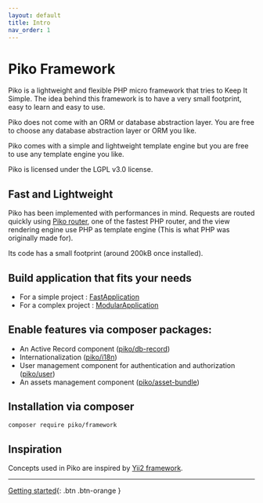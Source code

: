 ```yaml
---
layout: default
title: Intro
nav_order: 1
---
```


# Piko Framework

Piko is a lightweight and flexible PHP micro framework that tries to Keep It Simple. The idea behind this framework is
to have a very small footprint, easy to learn and easy to use.

Piko does not come with an ORM or database abstraction layer. You are free to choose any database abstraction layer
or ORM you like.

Piko comes with a simple and lightweight template engine but you are free to use any template engine you like.

Piko is licensed under the LGPL v3.0 license.

## Fast and Lightweight

Piko has been implemented with performances in mind. Requests are routed quickly using
[Piko router](https://github.com/piko-framework/router), one of the fastest PHP router, and the view rendering engine use
PHP as template engine (This is what PHP was originally made for).

Its code has a small footprint (around 200kB once installed).

## Build application that fits your needs

- For a simple project : [FastApplication](fast-application.md)
- For a complex project : [ModularApplication](modular-application/index.md)

## Enable features via composer packages:
- An Active Record component ([piko/db-record](https://packagist.org/packages/piko/db-record))
- Internationalization ([piko/i18n](https://packagist.org/packages/piko/i18n))
- User management component for authentication and authorization ([piko/user](https://packagist.org/packages/piko/user))
- An assets management component ([piko/asset-bundle](https://packagist.org/packages/piko/asset-bundle))

## Installation via composer

```bash
composer require piko/framework
```

## Inspiration

Concepts used in Piko are inspired by [Yii2 framework](https://www.yiiframework.com/).

-----

[Getting started](getting-started.md){: .btn .btn-orange }
